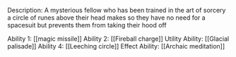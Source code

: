 Description: A mysterious fellow who has been trained
in the art of sorcery
a circle of runes above their head  makes so they have
no need for a spacesuit but prevents them from taking 
their hood off

Ability 1: [[magic missile]]
Ability 2: [[Fireball charge]]
Utility Ability: [[Glacial palisade]]
Ability 4: [[Leeching circle]]
Effect Ability: [[Archaic meditation]]
